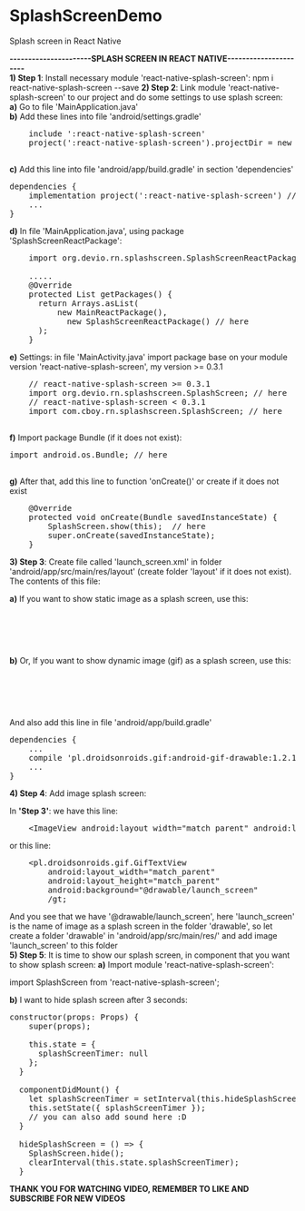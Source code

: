 # SplashScreenDemo
Splash screen in React Native

<b>----------------------SPLASH SCREEN IN REACT NATIVE----------------------</b><br>
<b>1) Step 1</b>: Install necessary module 'react-native-splash-screen':
npm i react-native-splash-screen --save
<b>2) Step 2</b>: Link module 'react-native-splash-screen' to our project and do some settings to use splash screen:<br>
<b>a)</b> Go to file 'MainApplication.java'<br>
<b>b)</b> Add these lines into file 'android/settings.gradle'

<pre>
	include ':react-native-splash-screen'
	project(':react-native-splash-screen').projectDir = new File(rootProject.projectDir, '../node_modules/react-native-splash-screen/android')
  </pre>

<b>c)</b> Add this line into file 'android/app/build.gradle' in section 'dependencies'

<pre>
dependencies {
    implementation project(':react-native-splash-screen') // here
    ...
}
</pre>
<b>d)</b> In file 'MainApplication.java', using package 'SplashScreenReactPackage':
<pre>
	import org.devio.rn.splashscreen.SplashScreenReactPackage;

	.....
	@Override
    protected List<ReactPackage> getPackages() {
      return Arrays.<ReactPackage>asList(
          new MainReactPackage(),
            new SplashScreenReactPackage() // here
      );
    }
</pre>
<b>e)</b> Settings: in file 'MainActivity.java' import package base on your module version 'react-native-splash-screen', my version >= 0.3.1
<pre>
	// react-native-splash-screen >= 0.3.1
	import org.devio.rn.splashscreen.SplashScreen; // here
	// react-native-splash-screen < 0.3.1
	import com.cboy.rn.splashscreen.SplashScreen; // here
	</pre>
<b>f)</b> Import package Bundle (if it does not exist):
<pre>
import android.os.Bundle; // here
	</pre>
<b>g)</b> After that, add this line to function 'onCreate()' or create if it does not exist
<pre>
	@Override
    protected void onCreate(Bundle savedInstanceState) {
        SplashScreen.show(this);  // here
        super.onCreate(savedInstanceState);
    }
</pre>
<b>3) Step 3</b>: Create file called 'launch_screen.xml' in folder 'android/app/src/main/res/layout'
(create folder 'layout' if it does not exist). The contents of this file:

<b>a)</b> If you want to show static image as a splash screen, use this:
<pre>
<?xml version="1.0" encoding="utf-8"?>
<RelativeLayout xmlns:android="http://schemas.android.com/apk/res/android"
    android:orientation="vertical" android:layout_width="match_parent"
    android:layout_height="match_parent">
    <ImageView android:layout_width="match_parent" android:layout_height="match_parent" android:src="@drawable/launch_screen" android:scaleType="centerCrop" />
</RelativeLayout>
</pre>
<b>b)</b> Or, If you want to show dynamic image (gif) as a splash screen, use this:
<pre>
<?xml version="1.0" encoding="utf-8"?>
<RelativeLayout xmlns:android="http://schemas.android.com/apk/res/android"
    android:orientation="vertical" android:layout_width="match_parent"
    android:layout_height="match_parent">
    <pl.droidsonroids.gif.GifTextView
        android:layout_width="match_parent"
        android:layout_height="match_parent"
        android:background="@drawable/launch_screen"
    />
</RelativeLayout>
</pre>
And also add this line in file 'android/app/build.gradle'
<pre>
dependencies {
	...
    compile 'pl.droidsonroids.gif:android-gif-drawable:1.2.10' // here
    ...
}
</pre>
<b>4) Step 4</b>: Add image splash screen:

In <b>'Step 3'</b>: we have this line:
<pre>
	&lt;ImageView android:layout_width="match_parent" android:layout_height="match_parent" android:src="@drawable/launch_screen" android:scaleType="centerCrop" /gt;
</pre>
or this line:
<pre>
	&lt;pl.droidsonroids.gif.GifTextView
		android:layout_width="match_parent"
		android:layout_height="match_parent"
		android:background="@drawable/launch_screen"
	    /gt;
</pre>
And you see that we have '@drawable/launch_screen', here 'launch_screen' is the name of image
as a splash screen in the folder 'drawable', so let create a folder 'drawable' in
'android/app/src/main/res/' and add image 'launch_screen' to this folder<br>
<b>5) Step 5</b>: It is time to show our splash screen, in component that you want to show splash screen:
<b>a)</b> Import module 'react-native-splash-screen':

import SplashScreen from 'react-native-splash-screen';

<b>b)</b> I want to hide splash screen after 3 seconds:
<pre>
constructor(props: Props) {
    super(props);

    this.state = {
      splashScreenTimer: null
    };
  }

  componentDidMount() {
    let splashScreenTimer = setInterval(this.hideSplashScreen, 3000); // hide splash screen after 3s
    this.setState({ splashScreenTimer });
    // you can also add sound here :D
  }

  hideSplashScreen = () => {
    SplashScreen.hide();
    clearInterval(this.state.splashScreenTimer);
  }
</pre>
<b>THANK YOU FOR WATCHING VIDEO, REMEMBER TO LIKE AND SUBSCRIBE FOR NEW VIDEOS</b>
